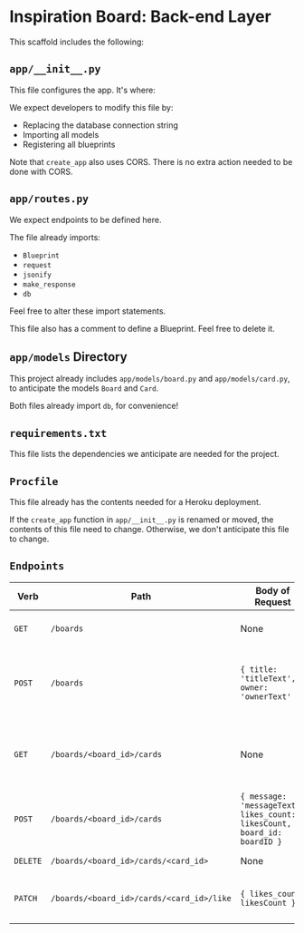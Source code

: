 # Inspiration Board: Back-end Layer

This scaffold includes the following:

## `app/__init__.py`

This file configures the app. It's where:

We expect developers to modify this file by:

- Replacing the database connection string
- Importing all models
- Registering all blueprints

Note that `create_app` also uses CORS. There is no extra action needed to be done with CORS.

## `app/routes.py`

We expect endpoints to be defined here.

The file already imports:

- `Blueprint`
- `request`
- `jsonify`
- `make_response`
- `db`

Feel free to alter these import statements.

This file also has a comment to define a Blueprint. Feel free to delete it.

## `app/models` Directory

This project already includes `app/models/board.py` and `app/models/card.py`, to anticipate the models `Board` and `Card`.

Both files already import `db`, for convenience!

## `requirements.txt`

This file lists the dependencies we anticipate are needed for the project.

## `Procfile`

This file already has the contents needed for a Heroku deployment.

If the `create_app` function in `app/__init__.py` is renamed or moved, the contents of this file need to change. Otherwise, we don't anticipate this file to change.

## `Endpoints`
| Verb  | Path  | Body of Request | What it does  |
|---|---|---|---|
| `GET`  | `/boards`  | None | Retrieves a list of boards  |
| `POST`  | `/boards`  | `{ title: 'titleText', owner: 'ownerText' }`  | Creates a board with title and owner informtion   |
| `GET`  | `/boards/<board_id>/cards`  | None  | Retrieves a list of cards under one specific board   |
| `POST`  | `/boards/<board_id>/cards`  | `{ message: 'messageText', likes_count: likesCount, board_id: boardID }` | Creates a new card   |
| `DELETE`  | `/boards/<board_id>/cards/<card_id>`  | None  | Deletes a card |
| `PATCH`  | `/boards/<board_id>/cards/<card_id>/like`  | `{ likes_count: likesCount }`  | Updates the like counts of a card |
